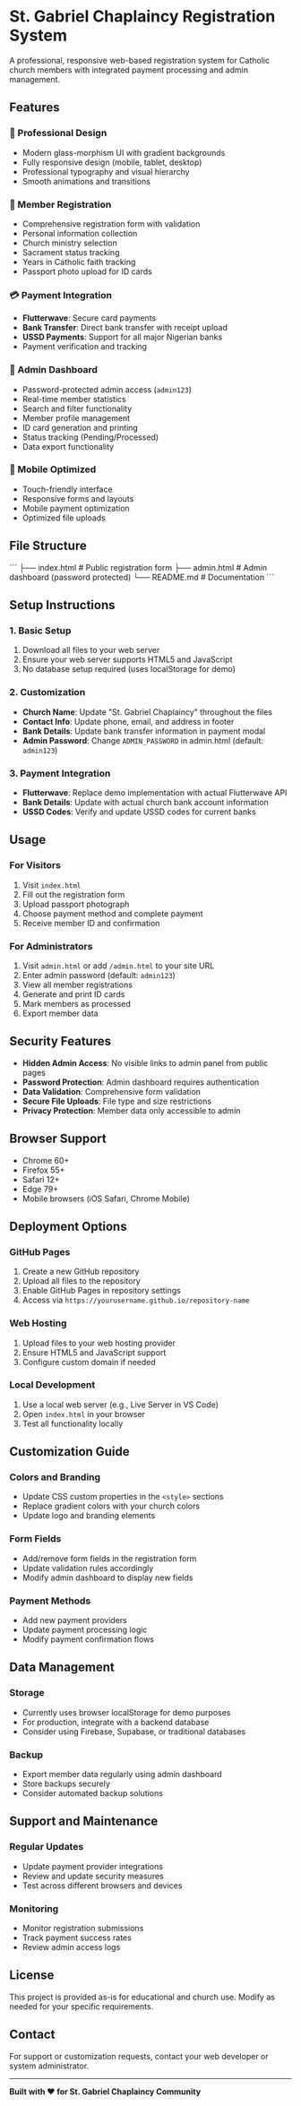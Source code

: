 # St. Gabriel Chaplaincy Registration System

A professional, responsive web-based registration system for Catholic church members with integrated payment processing and admin management.

## Features

### 🎨 Professional Design
- Modern glass-morphism UI with gradient backgrounds
- Fully responsive design (mobile, tablet, desktop)
- Professional typography and visual hierarchy
- Smooth animations and transitions

### 👥 Member Registration
- Comprehensive registration form with validation
- Personal information collection
- Church ministry selection
- Sacrament status tracking
- Years in Catholic faith tracking
- Passport photo upload for ID cards

### 💳 Payment Integration
- **Flutterwave**: Secure card payments
- **Bank Transfer**: Direct bank transfer with receipt upload
- **USSD Payments**: Support for all major Nigerian banks
- Payment verification and tracking

### 🔐 Admin Dashboard
- Password-protected admin access (`admin123`)
- Real-time member statistics
- Search and filter functionality
- Member profile management
- ID card generation and printing
- Status tracking (Pending/Processed)
- Data export functionality

### 📱 Mobile Optimized
- Touch-friendly interface
- Responsive forms and layouts
- Mobile payment optimization
- Optimized file uploads

## File Structure

\`\`\`
├── index.html          # Public registration form
├── admin.html          # Admin dashboard (password protected)
└── README.md          # Documentation
\`\`\`

## Setup Instructions

### 1. Basic Setup
1. Download all files to your web server
2. Ensure your web server supports HTML5 and JavaScript
3. No database setup required (uses localStorage for demo)

### 2. Customization
- **Church Name**: Update "St. Gabriel Chaplaincy" throughout the files
- **Contact Info**: Update phone, email, and address in footer
- **Bank Details**: Update bank transfer information in payment modal
- **Admin Password**: Change `ADMIN_PASSWORD` in admin.html (default: `admin123`)

### 3. Payment Integration
- **Flutterwave**: Replace demo implementation with actual Flutterwave API
- **Bank Details**: Update with actual church bank account information
- **USSD Codes**: Verify and update USSD codes for current banks

## Usage

### For Visitors
1. Visit `index.html`
2. Fill out the registration form
3. Upload passport photograph
4. Choose payment method and complete payment
5. Receive member ID and confirmation

### For Administrators
1. Visit `admin.html` or add `/admin.html` to your site URL
2. Enter admin password (default: `admin123`)
3. View all member registrations
4. Generate and print ID cards
5. Mark members as processed
6. Export member data

## Security Features

- **Hidden Admin Access**: No visible links to admin panel from public pages
- **Password Protection**: Admin dashboard requires authentication
- **Data Validation**: Comprehensive form validation
- **Secure File Uploads**: File type and size restrictions
- **Privacy Protection**: Member data only accessible to admin

## Browser Support

- Chrome 60+
- Firefox 55+
- Safari 12+
- Edge 79+
- Mobile browsers (iOS Safari, Chrome Mobile)

## Deployment Options

### GitHub Pages
1. Create a new GitHub repository
2. Upload all files to the repository
3. Enable GitHub Pages in repository settings
4. Access via `https://yourusername.github.io/repository-name`

### Web Hosting
1. Upload files to your web hosting provider
2. Ensure HTML5 and JavaScript support
3. Configure custom domain if needed

### Local Development
1. Use a local web server (e.g., Live Server in VS Code)
2. Open `index.html` in your browser
3. Test all functionality locally

## Customization Guide

### Colors and Branding
- Update CSS custom properties in the `<style>` sections
- Replace gradient colors with your church colors
- Update logo and branding elements

### Form Fields
- Add/remove form fields in the registration form
- Update validation rules accordingly
- Modify admin dashboard to display new fields

### Payment Methods
- Add new payment providers
- Update payment processing logic
- Modify payment confirmation flows

## Data Management

### Storage
- Currently uses browser localStorage for demo purposes
- For production, integrate with a backend database
- Consider using Firebase, Supabase, or traditional databases

### Backup
- Export member data regularly using admin dashboard
- Store backups securely
- Consider automated backup solutions

## Support and Maintenance

### Regular Updates
- Update payment provider integrations
- Review and update security measures
- Test across different browsers and devices

### Monitoring
- Monitor registration submissions
- Track payment success rates
- Review admin access logs

## License

This project is provided as-is for educational and church use. Modify as needed for your specific requirements.

## Contact

For support or customization requests, contact your web developer or system administrator.

---

**Built with ❤️ for St. Gabriel Chaplaincy Community**
